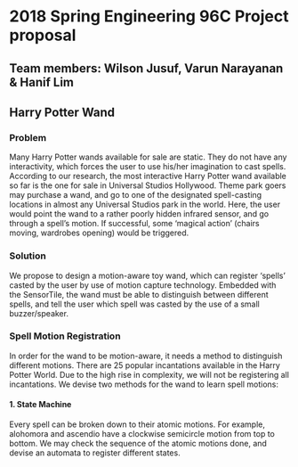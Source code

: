 # 2018 Spring Engineering 96C Project proposal 

## Team members: Wilson Jusuf, Varun Narayanan & Hanif Lim

## Harry Potter Wand

### Problem
Many Harry Potter wands available for sale are static. They do not have any interactivity, which forces the  user to use his/her imagination to cast spells. According to our research, the most interactive Harry Potter wand available so far is the one for sale in Universal Studios Hollywood. Theme park goers may purchase a wand, and go to one of the designated spell-casting locations in almost any Universal Studios park in the world. Here, the user would point the wand to a rather poorly hidden infrared sensor, and go through a spell’s motion. If successful, some ‘magical action’ (chairs moving, wardrobes opening) would be triggered.

### Solution
We propose to design a motion-aware toy wand, which can register ‘spells’ casted by the user by use of motion capture technology. Embedded with the SensorTile, the wand must be able to distinguish between different spells, and tell the user which spell was casted by the use of a small buzzer/speaker.

### Spell Motion Registration
In order for the wand to be motion-aware, it needs a method to distinguish different motions. There are 25 popular incantations available in the Harry Potter World. Due to the high rise in complexity, we will not be registering all incantations. We devise two methods for the wand to learn spell motions:

#### 1. State Machine
Every spell can be broken down to their atomic motions. For example, alohomora and ascendio have a clockwise semicircle motion from top to bottom. We may check the sequence of the atomic motions done, and devise an automata to register different states.

